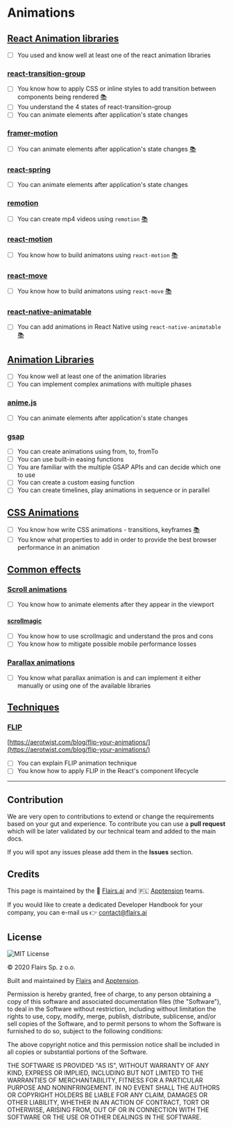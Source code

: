 Animations
==========

[React Animation libraries](/Technical%20Stack/Frontend%20Developer/Animations.md#react-animation-libraries)
------------------------------------------------------------------------------------------------------------

*   [ ] You used and know well at least one of the react animation libraries

### [react-transition-group](/Technical%20Stack/Frontend%20Developer/Animations.md#react-transition-group)

*   [ ] You know how to apply CSS or inline styles to add transition between components being rendered [:books:](https://alligator.io/react/react-transition-group/)
*   [ ] You understand the 4 states of react-transition-group
*   [ ] You can animate elements after application's state changes

### [framer-motion](/Technical%20Stack/Frontend%20Developer/Animations.md#framer-motion)

*   [ ] You can animate elements after application's state changes [:books:](https://andrejgajdos.com/orchestrating-animations-with-framer-motion-in-react-js/)

### [react-spring](/Technical%20Stack/Frontend%20Developer/Animations.md#react-spring)

*   [ ] You can animate elements after application's state changes

### [remotion](/Technical%20Stack/Frontend%20Developer/Animations.md#remotion)

*   [ ] You can create mp4 videos using <code>remotion</code> [:books:](https://www.remotion.dev/docs/) 

### [react-motion](/Technical%20Stack/Frontend%20Developer/Animations.md#react-motion)

*   [ ] You know how to build animatons using <code>react-motion</code> [:books:](https://www.npmjs.com/package/react-motion/)

### [react-move](/Technical%20Stack/Frontend%20Developer/Animations.md#react-move)

*   [ ] You know how to build animatons using <code>react-move</code> [:books:](https://www.npmjs.com/package/react-move/)

### [react-native-animatable](/Technical%20Stack/Frontend%20Developer/Animations.md#react-move)

*   [ ] You can add animations in React Native using <code>react-native-animatable</code> [:books:](https://github.com/oblador/react-native-animatable/)

[Animation Libraries](/Technical%20Stack/Frontend%20Developer/Animations.md#animation-libraries)
------------------------------------------------------------------------------------------------

*   [ ] You know well at least one of the animation libraries
*   [ ] You can implement complex animations with multiple phases

### [anime.js](/Technical%20Stack/Frontend%20Developer/Animations.md#anime.js)

*   [ ] You can animate elements after application's state changes

### [gsap](/Technical%20Stack/Frontend%20Developer/Animations.md#gsap)

*   [ ] You can create animations using from, to, fromTo
*   [ ] You can use built-in easing functions
*   [ ] You are familiar with the multiple GSAP APIs and can decide which one to use
*   [ ] You can create a custom easing function
*   [ ] You can create timelines, play animations in sequence or in parallel

[CSS Animations](/Technical%20Stack/Frontend%20Developer/Animations.md#css-animations)
--------------------------------------------------------------------------------------

*   [ ] You know how write CSS animations - transitions, keyframes [:books:](https://www.youtube.com/watch?v=zHUpx90NerM)
*   [ ] You know what properties to add in order to provide the best browser performance in an animation

[Common effects](/Technical%20Stack/Frontend%20Developer/Animations.md#common-effects)
--------------------------------------------------------------------------------------

### [Scroll animations](/Technical%20Stack/Frontend%20Developer/Animations.md#scroll-animations)

*   [ ] You know how to animate elements after they appear in the viewport

#### [scrollmagic](/Technical%20Stack/Frontend%20Developer/Animations.md#scrollmagic)

*   [ ] You know how to use scrollmagic and understand the pros and cons
*   [ ] You know how to mitigate possible mobile performance losses

### [Parallax animations](/Technical%20Stack/Frontend%20Developer/Animations.md#parallax-animations)

*   [ ] You know what parallax animation is and can implement it either manually or using one of the available libraries

[Techniques](/Technical%20Stack/Frontend%20Developer/Animations.md#techniques)
------------------------------------------------------------------------------

### [FLIP](/Technical%20Stack/Frontend%20Developer/Animations.md#flip)

[https://aerotwist.com/blog/flip-your-animations/](https://aerotwist.com/blog/flip-your-animations/)

*   [ ] You can explain FLIP animation technique
*   [ ] You know how to apply FLIP in the React's component lifecycle

* * *

Contribution
------------

We are very open to contributions to extend or change the requirements based on your gut and experience. To contribute you can use a **pull request** which will be later validated by our technical team and added to the main docs.

If you will spot any issues please add them in the **Issues** section.

Credits
-------

This page is maintained by the 🔹 [Flairs.ai](http://Flairs.ai) and 🇵🇱 [Apptension](https://apptension.com) teams.

If you would like to create a dedicated Developer Handbook for your company, you can e-mail us 👉 [contact@flairs.ai](mailto:contact@flairs.ai)

License
-------

![MIT License](https://img.shields.io/badge/License-MIT-blue.svg)

© 2020 Flairs Sp. z o.o.

Built and maintained by [Flairs](https://www.flairs.ai) and [Apptension](https://apptension.com).

Permission is hereby granted, free of charge, to any person obtaining a copy of this software and associated documentation files (the "Software"), to deal in the Software without restriction, including without limitation the rights to use, copy, modify, merge, publish, distribute, sublicense, and/or sell copies of the Software, and to permit persons to whom the Software is furnished to do so, subject to the following conditions:

The above copyright notice and this permission notice shall be included in all copies or substantial portions of the Software.

THE SOFTWARE IS PROVIDED "AS IS", WITHOUT WARRANTY OF ANY KIND, EXPRESS OR IMPLIED, INCLUDING BUT NOT LIMITED TO THE WARRANTIES OF MERCHANTABILITY, FITNESS FOR A PARTICULAR PURPOSE AND NONINFRINGEMENT. IN NO EVENT SHALL THE AUTHORS OR COPYRIGHT HOLDERS BE LIABLE FOR ANY CLAIM, DAMAGES OR OTHER LIABILITY, WHETHER IN AN ACTION OF CONTRACT, TORT OR OTHERWISE, ARISING FROM, OUT OF OR IN CONNECTION WITH THE SOFTWARE OR THE USE OR OTHER DEALINGS IN THE SOFTWARE.
